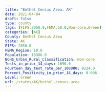 ```yaml
---
title: "Bethel Census Area, AK"
date: 2021-04-04
draft: false
type: county
tags: [FIPS:2050.0,FEMA:10.0,Non-core,Green]
categories: [AK]
County: Bethel Census Area
State: AK
FIPS: 2050.0
FEMA_Region: 10.0
Population: 18386.0
NCHS_Urban_Rural_Classification: Non-core
Tests_in_prior_14_days: 1696.0
Fourteen_day_test_rate_per_100000: 9224.0
Percent_Positivity_in_prior_14_days: 0.006
Level: Green
url: /states/AK/bethel-census-area
---
```



